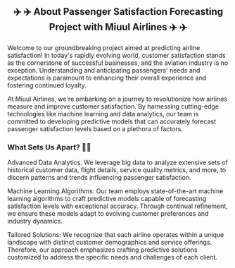 <h2 align="center">✈️ ✈️  About Passenger Satisfaction Forecasting Project with Miuul Airlines  ✈️ ✈️</h1>

<p <a> Welcome to our groundbreaking project aimed at predicting airline satisfaction! In today's rapidly evolving world, customer satisfaction stands as the cornerstone of successful businesses, and the aviation industry is no exception. Understanding and anticipating passengers' needs and expectations is paramount to enhancing their overall experience and fostering continued loyalty. 

At Miuul Airlines, we're embarking on a journey to revolutionize how airlines measure and improve customer satisfaction. By harnessing cutting-edge technologies like machine learning and data analytics, our team is committed to developing predictive models that can accurately forecast passenger satisfaction levels based on a plethora of factors.</a>

<h3> What Sets Us Apart? 👯‍♂️ </h1>

<p <a> Advanced Data Analytics: We leverage big data to analyze extensive sets of historical customer data, flight details, service quality metrics, and more, to discern patterns and trends influencing passenger satisfaction.

Machine Learning Algorithms: Our team employs state-of-the-art machine learning algorithms to craft predictive models capable of forecasting satisfaction levels with exceptional accuracy. Through continual refinement, we ensure these models adapt to evolving customer preferences and industry dynamics.

Tailored Solutions: We recognize that each airline operates within a unique landscape with distinct customer demographics and service offerings. Therefore, our approach emphasizes crafting predictive solutions customized to address the specific needs and challenges of each client.</a>







